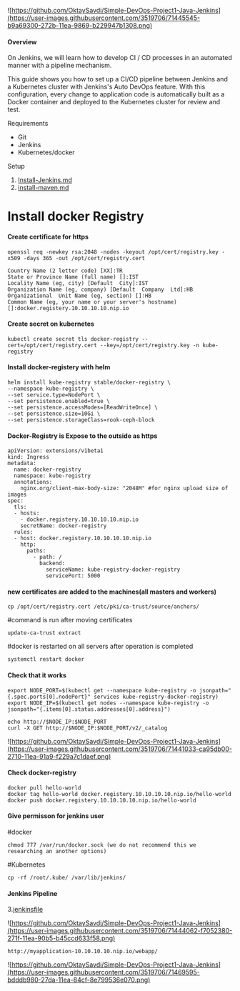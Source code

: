 ![https://github.com/OktaySavdi/Simple-DevOps-Project1-Java-Jenkins](https://user-images.githubusercontent.com/3519706/71445545-b9a69300-272b-11ea-9869-b229947b1308.png)

#### []((https://github.com/OktaySavdi/Devops/blob/master/Jenkins/Java/DevOps-Project1-Jenkins)#Overview)Overview

On Jenkins, we will learn how to develop CI / CD processes in an automated manner with a pipeline mechanism.

This guide shows you how to set up a CI/CD pipeline between Jenkins and a Kubernetes cluster with Jenkins's Auto DevOps feature. With this configuration, 
every change to application code is automatically built as a Docker container and deployed to the Kubernetes cluster for review and test.

Requirements

 - Git 
 - Jenkins 
 - Kubernetes/docker

Setup

 1. [Install-Jenkins.md](Install-Jenkins.md)
 2. 
    [install-maven.md](install-maven.md)
    
# Install docker Registry 
#### [](https://github.com/OktaySavdi/Simple-DevOps-Project1-Java-Jenkins#Create-certificate-for-https)Create certificate for https

    openssl req -newkey rsa:2048 -nodes -keyout /opt/cert/registry.key -x509 -days 365 -out /opt/cert/registry.cert

    Country Name (2 letter code) [XX]:TR
    State or Province Name (full name) []:IST
    Locality Name (eg, city) [Default  City]:IST
    Organization Name (eg, company) [Default  Company  Ltd]:HB
    Organizational  Unit Name (eg, section) []:HB
    Common Name (eg, your name or your server's hostname) []:docker.registery.10.10.10.10.nip.io

#### [](https://github.com/OktaySavdi/Simple-DevOps-Project1-Java-Jenkins#Create-secret-on-kubernetes)Create secret on kubernetes

    kubectl create secret tls docker-registry --cert=/opt/cert/registry.cert --key=/opt/cert/registry.key -n kube-registry

#### [](https://github.com/OktaySavdi/Simple-DevOps-Project1-Java-Jenkins#Install-docker-registery-with-helm)Install docker-registery with helm
 
    helm install kube-registry stable/docker-registry \
    --namespace kube-registry \
    --set service.type=NodePort \
    --set persistence.enabled=true \
    --set persistence.accessModes=[ReadWriteOnce] \
    --set persistence.size=10Gi \
    --set persistence.storageClass=rook-ceph-block
 
#### [](https://github.com/OktaySavdi/Simple-DevOps-Project1-Java-Jenkins#expose-docker-registery)Docker-Registry is Expose to the outside as https

    apiVersion: extensions/v1beta1
    kind: Ingress
    metadata:
      name: docker-registry
      namespace: kube-registry
      annotations:
        nginx.org/client-max-body-size: "2048M" #for nginx upload size of images
    spec:
      tls:
      - hosts:
        - docker.registery.10.10.10.10.nip.io
        secretName: docker-registry
      rules:
      - host: docker.registery.10.10.10.10.nip.io
        http:
          paths:
            - path: /
              backend:
                serviceName: kube-registry-docker-registry
                servicePort: 5000

#### [](https://github.com/OktaySavdi/Simple-DevOps-Project1-Java-Jenkins#docker-registery)new certificates are added to the machines(all masters and workers)

    cp /opt/cert/registry.cert /etc/pki/ca-trust/source/anchors/

#command is run after moving certificates

    update-ca-trust extract
#docker is restarted on all servers after operation is completed

    systemctl restart docker

#### [](https://github.com/OktaySavdi/Simple-DevOps-Project1-Java-Jenkins#docker-registery)Check that it works

    export NODE_PORT=$(kubectl get --namespace kube-registry -o jsonpath="{.spec.ports[0].nodePort}" services kube-registry-docker-registry)
    export NODE_IP=$(kubectl get nodes --namespace kube-registry -o jsonpath="{.items[0].status.addresses[0].address}")
    
    echo http://$NODE_IP:$NODE_PORT
    curl -X GET http://$NODE_IP:$NODE_PORT/v2/_catalog

![https://github.com/OktaySavdi/Simple-DevOps-Project1-Java-Jenkins](https://user-images.githubusercontent.com/3519706/71441033-ca95db00-2710-11ea-91a9-f229a7c1daef.png)

#### [](https://github.com/OktaySavdi/Simple-DevOps-Project1-Java-Jenkins#docker-registery)Check docker-registry

    docker pull hello-world
    docker tag hello-world docker.registery.10.10.10.10.nip.io/hello-world
    docker push docker.registery.10.10.10.10.nip.io/hello-world

#### [](https://github.com/OktaySavdi/Simple-DevOps-Project1-Java-Jenkins#permission)Give permisson for jenkins user

#docker

    chmod 777 /var/run/docker.sock (we do not recommend this we researching an another options)
 
#Kubernetes

    cp -rf /root/.kube/ /var/lib/jenkins/

#### [](https://github.com/OktaySavdi/Simple-DevOps-Project1-Java-Jenkins#Pipeline)Jenkins Pipeline


3.[jenkinsfile](jenkinsfile)

![https://github.com/OktaySavdi/Simple-DevOps-Project1-Java-Jenkins](https://user-images.githubusercontent.com/3519706/71444062-f7052380-271f-11ea-90b5-b45ccd633f58.png)

    http://myapplication-10.10.10.10.nip.io/webapp/

![https://github.com/OktaySavdi/Simple-DevOps-Project1-Java-Jenkins](https://user-images.githubusercontent.com/3519706/71469595-bdddb980-27da-11ea-84cf-8e799536e070.png)
